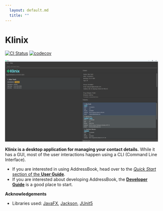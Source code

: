 ```yaml
---
  layout: default.md
  title: ""
---
```


# Klinix

[![CI Status](https://github.com/AY2425S2-CS2103T-T09-2/tp/workflows/Java%20CI/badge.svg)](https://github.com/AY2425S2-CS2103T-T09-2/tp/actions)
[![codecov](https://codecov.io/gh/AY2425S2-CS2103T-T09-2/tp/branch/master/graph/badge.svg)](https://codecov.io/gh/AY2425S2-CS2103T-T09-2/tp)

![Ui](images/Ui.png)

**Klinix is a desktop application for managing your contact details.** While it has a GUI, most of the user interactions happen using a CLI (Command Line Interface).

* If you are interested in using AddressBook, head over to the [_Quick Start_ section of the **User Guide**](UserGuide.html#quick-start).
* If you are interested about developing AddressBook, the [**Developer Guide**](DeveloperGuide.html) is a good place to start.


**Acknowledgements**

* Libraries used: [JavaFX](https://openjfx.io/), [Jackson](https://github.com/FasterXML/jackson), [JUnit5](https://github.com/junit-team/junit5)
